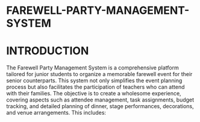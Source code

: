 # FAREWELL-PARTY-MANAGEMENT-SYSTEM

# INTRODUCTION
The Farewell Party Management System is a comprehensive platform tailored for junior students
to organize a memorable farewell event for their senior counterparts. This system not only
simplifies the event planning process but also facilitates the participation of teachers who can
attend with their families. The objective is to create a wholesome experience, covering aspects
such as attendee management, task assignments, budget tracking, and detailed planning of
dinner, stage performances, decorations, and venue arrangements. This includes:
